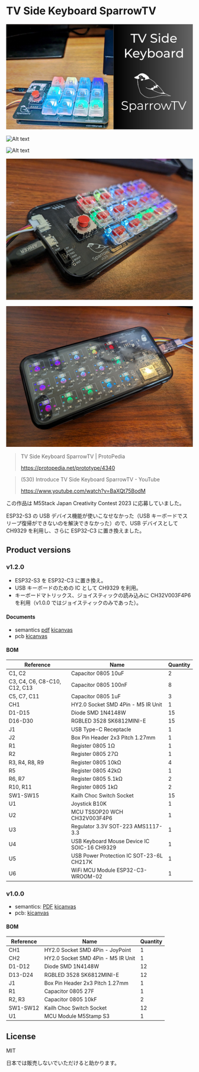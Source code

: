 # TV Side Keyboard SparrowTV

![Alt text](docs/product_top_image.png)

![Alt text](docs/before_after.png)

![Alt text](docs/components.png)

![](docs/v1.2.0-1.jpeg)

![](docs/v1.2.0-2.jpeg)

> TV Side Keyboard SparrowTV | ProtoPedia
>
> https://protopedia.net/prototype/4340

> (530) Introduce TV Side Keyboard SparrowTV - YouTube
>
> https://www.youtube.com/watch?v=BaXQt75BodM

この作品は M5Stack Japan Creativity Contest 2023 に応募していました。

ESP32-S3 の USB デバイス機能が使いこなせなかった（USB キーボードでスリープ復帰ができないのを解決できなかった）ので、USB デバイスとして CH9329 を利用し、さらに ESP32-C3 に置き換えました。

## Product versions

### v1.2.0

- ESP32-S3 を ESP32-C3 に置き換え。
- USB キーボードのための IC として CH9329 を利用。
- キーボードマトリックス、ジョイスティックの読み込みに CH32V003F4P6 を利用（v1.0.0 ではジョイスティックのみであった）。

#### Documents

- semantics [pdf](./pcb-kicad/tv-side-keyboard_v1.2.0_semantics.pdf) [kicanvas](https://kicanvas.org/?github=https%3A%2F%2Fgithub.com%2F74th%2Ftv-side-keyboard-SparrowTV%2Fblob%2Fv1.2.0%2Fpcb-kicad%2Ftv-side-keyboard.kicad_sch)
- pcb [kicanvas](https://kicanvas.org/?github=https%3A%2F%2Fgithub.com%2F74th%2Ftv-side-keyboard-SparrowTV%2Fblob%2Fv1.2.0%2Fpcb-kicad%2Ftv-side-keyboard.kicad_pcb)

#### BOM

| Reference                    | Name                                        | Quantity |
| ---------------------------- | ------------------------------------------- | -------- |
| C1, C2                       | Capacitor 0805 10uF                         | 2        |
| C3, C4, C6, C8-C10, C12, C13 | Capacitor 0805 100nF                        | 8        |
| C5, C7, C11                  | Capacitor 0805 1uF                          | 3        |
| CH1                          | HY2.0 Socket SMD 4Pin - M5 IR Unit          | 1        |
| D1-D15                       | Diode SMD 1N4148W                           | 15       |
| D16-D30                      | RGBLED 3528 SK6812MINI-E                    | 15       |
| J1                           | USB Type-C Receptacle                       | 1        |
| J2                           | Box Pin Header 2x3 Pitch 1.27mm             | 1        |
| R1                           | Register 0805 1Ω                            | 1        |
| R2                           | Register 0805 27Ω                           | 1        |
| R3, R4, R8, R9               | Register 0805 10kΩ                          | 4        |
| R5                           | Register 0805 42kΩ                          | 1        |
| R6, R7                       | Register 0805 5.1kΩ                         | 2        |
| R10, R11                     | Register 0805 1kΩ                           | 2        |
| SW1-SW15                     | Kailh Choc Switch Socket                    | 15       |
| U1                           | Joystick B10K                               | 1        |
| U2                           | MCU TSSOP20 WCH CH32V003F4P6                | 1        |
| U3                           | Regulator 3.3V SOT-223 AMS1117-3.3          | 1        |
| U4                           | USB Keyboard Mouse Device IC SOIC-16 CH9329 | 1        |
| U5                           | USB Power Protection IC SOT-23-6L CH217K    | 1        |
| U6                           | WiFi MCU Module ESP32-C3-WROOM-02           | 1        |

### v1.0.0

- semantics: [PDF](pcb-kicad/tv-side-keyboard_v1.0.0_semantics.pdf) [kicanvas](https://kicanvas.org/?github=https%3A%2F%2Fgithub.com%2F74th%2Ftv-side-keyboard-SparrowTV%2Fblob%2Fv1.0.0%2Fpcb-kicad%2Ftv-side-keyboard.kicad_sch)
- pcb: [kicanvas](https://kicanvas.org/?github=https%3A%2F%2Fgithub.com%2F74th%2Ftv-side-keyboard-SparrowTV%2Fblob%2Fv1.0.0%2Fpcb-kicad%2Ftv-side-keyboard.kicad_pcb)

#### BOM

| Reference | Name                               | Quantity |
| --------- | ---------------------------------- | -------- |
| CH1       | HY2.0 Socket SMD 4Pin - JoyPoint   | 1        |
| CH2       | HY2.0 Socket SMD 4Pin - M5 IR Unit | 1        |
| D1-D12    | Diode SMD 1N4148W                  | 12       |
| D13-D24   | RGBLED 3528 SK6812MINI-E           | 12       |
| J1        | Box Pin Header 2x3 Pitch 1.27mm    | 1        |
| R1        | Capacitor 0805 27F                 | 1        |
| R2, R3    | Capacitor 0805 10kF                | 2        |
| SW1-SW12  | Kailh Choc Switch Socket           | 12       |
| U1        | MCU Module M5Stamp S3              | 1        |

## License

MIT

日本では販売しないでいただけると助かります。

